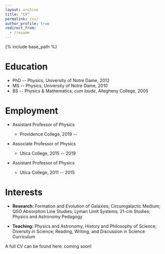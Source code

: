 ```yaml
---
layout: archive
title: "CV"
permalink: /cv/
author_profile: true
redirect_from:
  - /resume
---
```


{% include base_path %}

Education
======
* PhD -- Physics, University of Notre Dame, 2012
* MS --  Physics, University of Notre Dame, 2010
* BS -- Physics & Mathematics, *cum laude*, Allegheny College, 2005

Employment
======
* Assistant Professor of Physics
  * Providence College, 2019 --

* Associate Professor of Physics
  * Utica College, 2015 -- 2019
  
* Assistant Professor of Physics
  * Utica College, 2011 -- 2015
  
Interests
======
* **Research:** Formation and Evolution of Galaxies; Circumgalactic Medium; QSO Absorption Line Studies; Lyman Limit Systems; 21-cm Studies; Physics and Astronomy Pedagogy

* **Teaching:** Physics and Astronomy; History and Philosophy of Science; Diversity in Science; Reading, Writing, and Discussion in Science Curriculum

A full CV can be found here: coming soon!
